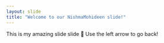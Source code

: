 ```yaml
---
layout: slide
title: "Welcome to our NishmaMohideen slide!"
---
```

This is my amazing slide slide 🎉
Use the left arrow to go back!
